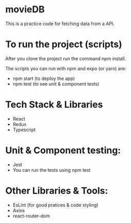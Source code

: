 # movieDB

This is a practice code for fetching data from a API.

# To run the project (scripts)
After you clone the project run the command npm install.

The scripts you can run with npm and expo (or yarn) are:

 - npm start (to deploy the app)
 - npm test (to see unit & component tests)


# Tech Stack & Libraries
- React 
- Redux
- Typescript

# Unit & Component testing:
 - Jest 
 - You can run the tests using npm test

# Other Libraries & Tools:
- EsLint (for good pratices & code styling)
- Axios
- react-router-dom



